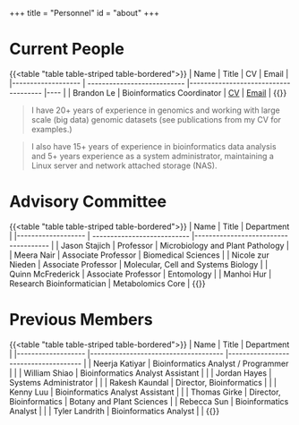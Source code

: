 +++
title = "Personnel"
id = "about"
+++

# Current People
{{<table "table table-striped table-bordered">}}
| Name               	|  Title                    	|         CV               	              |  Email    |
|-------------------	| ---------------------------	|-------------------------------------	|----  |
| Brandon Le          | Bioinformatics Coordinator  |                                      [CV](https://drive.google.com/file/d/1ZPq5-bHGb9uhWXPnTI9UCi2__ncRd1JA/view?usp=sharing)   | [Email](mailto:brandon.le@ucr.edu)   |
{{</table>}}

> I have 20+ years of experience in genomics and working with large scale (big data) genomic datasets (see publications from my CV for examples.) 

> I also have 15+ years of experience in bioinformatics data analysis and 5+ years experience as a system administrator, maintaining a Linux server and network attached storage (NAS).

# Advisory Committee

{{<table "table table-striped table-bordered">}}
| Name              	| Title                     	| Department                       	    |
|-------------------	| ---------------------------	|-------------------------------------	|
| Jason Stajich     	| Professor                   | Microbiology and Plant Pathology 	    |
| Meera Nair        	| Associate Professor       	| Biomedical Sciences             	    |
| Nicole zur Nieden 	| Associate Professor       	| Molecular, Cell and Systems Biology   |
| Quinn McFrederick 	| Associate Professor       	| Entomology                       	    |
| Manhoi Hur        	| Research Bioinformatician 	| Metabolomics Core                	    |
{{</table>}}


# Previous Members

{{<table "table table-striped table-bordered">}}
| Name           	    | Title                               	| Department                            |
|-------------------  |-------------------------------------	|-------------------------------------	|
| Neerja Katiyar 	    | Bioinformatics Analyst / Programmer 	|                                       |
| William Shiao  	    | Bioinformatics Analyst Assistant    	|                                       |
| Jordan Hayes   	    | Systems Administrator               	|                                       |
| Rakesh Kaundal 	    | Director, Bioinformatics            	|                                       |
| Kenny Luu      	    | Bioinformatics Analyst Assistant    	|                                       |
| Thomas Girke   	    | Director, Bioinformatics            	| Botany and Plant Sciences             |
| Rebecca Sun    	    | Bioinformatics Analyst              	|                                       |
| Tyler Landrith 	    | Bioinformatics Analyst              	|                                       |
{{</table>}}